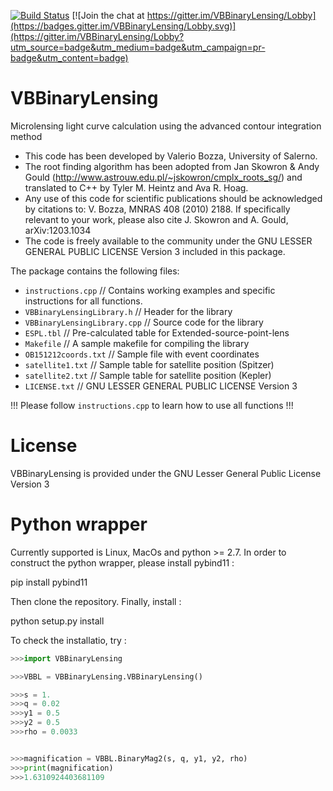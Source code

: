 [![Build Status](https://travis-ci.org/valboz/VBBinaryLensing.svg?branch=python_implementation)](https://travis-ci.org/valboz/VBBinaryLensing)
[![Join the chat at https://gitter.im/VBBinaryLensing/Lobby](https://badges.gitter.im/VBBinaryLensing/Lobby.svg)](https://gitter.im/VBBinaryLensing/Lobby?utm_source=badge&utm_medium=badge&utm_campaign=pr-badge&utm_content=badge)



# VBBinaryLensing
Microlensing light curve calculation using the advanced contour integration method

- This code has been developed by Valerio Bozza, University of Salerno.
- The root finding algorithm has been adopted from Jan Skowron & Andy Gould
(http://www.astrouw.edu.pl/~jskowron/cmplx_roots_sg/)
and translated to C++ by Tyler M. Heintz and Ava R. Hoag.
- Any use of this code for scientific publications should be acknowledged by citations to: 
V. Bozza, MNRAS 408 (2010) 2188.
If specifically relevant to your work, please also cite
J. Skowron and A. Gould, arXiv:1203.1034
- The code is freely available to the community under the 
GNU LESSER GENERAL PUBLIC LICENSE Version 3
included in this package.

The package contains the following files:
- `instructions.cpp` // Contains working examples and specific instructions for all functions.
- `VBBinaryLensingLibrary.h` // Header for the library
- `VBBinaryLensingLibrary.cpp` // Source code for the library
- `ESPL.tbl` // Pre-calculated table for Extended-source-point-lens
- `Makefile` // A sample makefile for compiling the library
- `OB151212coords.txt` // Sample file with event coordinates
- `satellite1.txt` // Sample table for satellite position (Spitzer)
- `satellite2.txt` // Sample table for satellite position (Kepler)
- `LICENSE.txt` // GNU LESSER GENERAL PUBLIC LICENSE Version 3

!!! Please follow `instructions.cpp` to learn how to use all functions !!!

# License
VBBinaryLensing is provided under the GNU Lesser General Public License Version 3

# Python wrapper
Currently supported is Linux, MacOs and python >= 2.7. 
In order to construct the python wrapper, please install pybind11 :

pip install pybind11

Then clone the repository. Finally, install :

python setup.py install

To check the installatio, try :

```python
>>>import VBBinaryLensing

>>>VBBL = VBBinaryLensing.VBBinaryLensing()

>>>s = 1.
>>>q = 0.02
>>>y1 = 0.5 
>>>y2 = 0.5 
>>>rho = 0.0033


>>>magnification = VBBL.BinaryMag2(s, q, y1, y2, rho)
>>>print(magnification)
>>>1.6310924403681109
```
